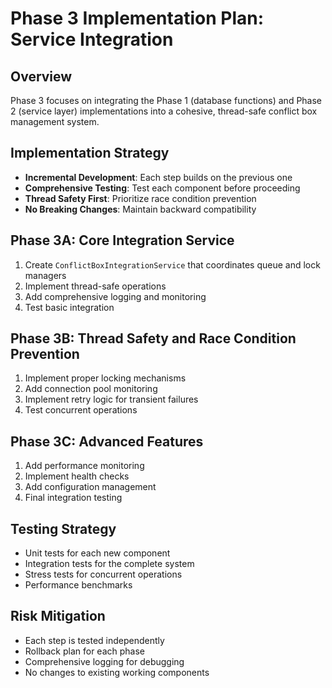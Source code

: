 # Phase 3 Implementation Plan: Service Integration

## Overview
Phase 3 focuses on integrating the Phase 1 (database functions) and Phase 2 (service layer) implementations into a cohesive, thread-safe conflict box management system.

## Implementation Strategy
- **Incremental Development**: Each step builds on the previous one
- **Comprehensive Testing**: Test each component before proceeding
- **Thread Safety First**: Prioritize race condition prevention
- **No Breaking Changes**: Maintain backward compatibility

## Phase 3A: Core Integration Service
1. Create `ConflictBoxIntegrationService` that coordinates queue and lock managers
2. Implement thread-safe operations
3. Add comprehensive logging and monitoring
4. Test basic integration

## Phase 3B: Thread Safety and Race Condition Prevention
1. Implement proper locking mechanisms
2. Add connection pool monitoring
3. Implement retry logic for transient failures
4. Test concurrent operations

## Phase 3C: Advanced Features
1. Add performance monitoring
2. Implement health checks
3. Add configuration management
4. Final integration testing

## Testing Strategy
- Unit tests for each new component
- Integration tests for the complete system
- Stress tests for concurrent operations
- Performance benchmarks

## Risk Mitigation
- Each step is tested independently
- Rollback plan for each phase
- Comprehensive logging for debugging
- No changes to existing working components


